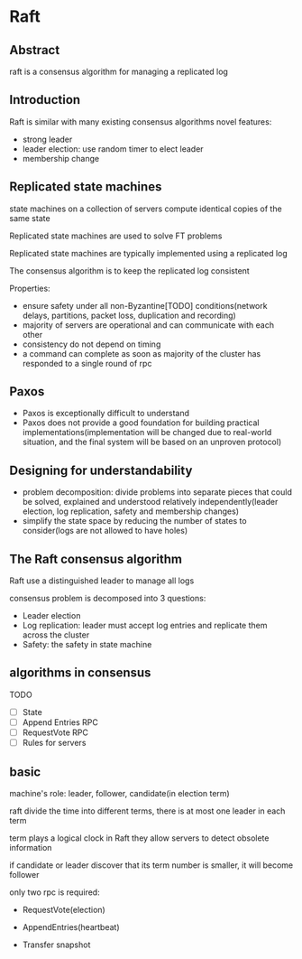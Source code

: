 # Raft

## Abstract

raft is a consensus algorithm for managing a replicated log

## Introduction

Raft is similar with many existing consensus algorithms
novel features:

- strong leader
- leader election: use random timer to elect leader
- membership change

## Replicated state machines

state machines on a collection of servers compute identical copies of the same state

Replicated state machines are used to solve FT problems

Replicated state machines are typically implemented using a replicated log

The consensus algorithm is to keep the replicated log consistent

Properties:

- ensure safety under all non-Byzantine[TODO] conditions(network delays, partitions, packet loss, duplication and recording)
- majority of servers are operational and can communicate with each other
- consistency do not depend on timing
- a command can complete as soon as majority of the cluster has responded to a single round of rpc

## Paxos

- Paxos is exceptionally difficult to understand
- Paxos does not provide a good foundation for building practical implementations(implementation will be changed due to real-world situation, and the final system will be based on an unproven protocol)

## Designing for understandability

- problem decomposition: divide problems into separate pieces that could be solved, explained and understood relatively independently(leader election, log replication, safety and membership changes)
- simplify the state space by reducing the number of states to consider(logs are not allowed to have holes)

## The Raft consensus algorithm

Raft use a distinguished leader to manage all logs

consensus problem is decomposed into 3 questions:

- Leader election
- Log replication: leader must accept log entries and replicate them across the cluster
- Safety: the safety in state machine

## algorithms in consensus

TODO

- [ ] State
- [ ] Append Entries RPC
- [ ] RequestVote RPC
- [ ] Rules for servers

## basic

machine's role: leader, follower, candidate(in election term)

raft divide the time into different terms, there is at most one leader in each term

term plays a logical clock in Raft they allow servers to detect obsolete information

if candidate or leader discover that its term number is smaller, it will become follower

only two rpc is required:

- RequestVote(election)
- AppendEntries(heartbeat)
  
- Transfer snapshot